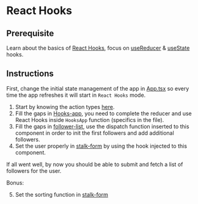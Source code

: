 # React Hooks

## Prerequisite

Learn about the basics of [React Hooks](https://reactjs.org/docs/hooks-intro.html), focus on [useReducer](https://reactjs.org/docs/hooks-reference.html#usereducer) & [useState](https://reactjs.org/docs/hooks-reference.html#usestate) hooks.

## Instructions

First, change the initial state management of the app in [App.tsx](../App.tsx) so every time the app refreshes it will start in `React Hooks` mode.

1) Start by knowing the action types [here](./reducer-actions.enum.ts).
2) Fill the gaps in [Hooks-app](./Hooks-app.tsx), you need to complete the reducer and use React Hooks inside `HooksApp` function (specifics in the file).
3) Fill the gaps in [follower-list](./follower-list/follower-list.tsx), use the dispatch function inserted to this component in order to init the first followers and add additional followers.
4) Set the user properly in [stalk-form](./stalk-form/stalk-form.tsx) by using the hook injected to this component.

If all went well, by now you should be able to submit and fetch a list of followers for the user.

Bonus:

5. Set the sorting function in [stalk-form](./stalk-form/stalk-form.tsx)
